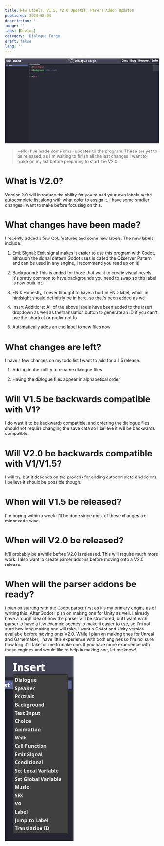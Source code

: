 ```yaml
---
title: New Labels, V1.5, V2.0 Updates, Parers Addon Updates
published: 2024-08-04
description: ''
image: ''
tags: [Devlog]
category: 'Dialogue Forge'
draft: false 
lang: ''
---
```


![](src/assets/images/dialogue_forge/DialogueForgeNewLabels.png)

> Hello! I've made some small updates to the program. These are yet to be released, as I'm waiting to finish all the last changes I want to make on my list before preparing to start the V2.0.

# What is V2.0?

Version 2.0 will introduce the ability for you to add your own labels to the autocomplete list along with what color to assign it.  I have some smaller changes I want to make before focusing on this.

# What changes have been made?

I recently added a few QoL features and some new labels. The new labels include:

1. Emit Signal: Emit signal makes it easier to use this program with Godot, although the signal pattern Godot uses is called the Observer Pattern and can be used in any engine, I recommend you read up on it!

2. Background: This is added for those that want to create visual novels. It's pretty common to have backgrounds you need to swap so this label is now built in :)

3. END: Honestly, I never thought to have a built in END label, which in hindsight should definitely be in here, so that's been added as well

4. Insert Additions: All of the above labels have been added to the insert dropdown as well as the translation button to generate an ID if you can't use the shortcut or prefer not to

5. Automatically adds an end label to new files now

# What changes are left?

I have a few changes on my todo list I want to add for a 1.5 release.

1. Adding in the ability to rename dialogue files

2. Having the dialogue files appear in alphabetical order

# Will V1.5 be backwards compatible with V1?

I do want it to be backwards compatible, and ordering the dialogue files should not require changing the save data so I believe it will be backwards compatible.

# Will V2.0 be backwards compatible with V1/V1.5?

I will try, but it depends on the process for adding autocomplete and colors. I believe it should be possible though.

# When will V1.5 be released?

I'm hoping within a week it'll be done since most of these changes are minor code wise.

# When will V2.0 be released?

It'll probably be a while before V2.0 is released. This will require much more work. I also want to create parser addons before moving onto a V2.0 release. 

# When will the parser addons be ready?

I plan on starting with the Godot parser first as it's my primary engine as of writing this. After Godot I plan on making one for Unity as well. I already have a rough idea of how the parser will be structured, but I want each parser to have a few example scenes to make it easier to use, so I'm not sure how long making one will take. I want a Godot and Unity version available before moving onto V2.0. While I plan on making ones for Unreal and Gamemaker, I have little experience with both engines so I'm not sure how long it'll take for me to make one. If you have more experience with these engines and would like to help in making one, let me know!

![](src/assets/images/dialogue_forge/DialogueForgeInsertList.png)